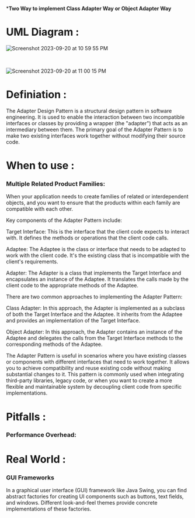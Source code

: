 
***Two Way to implement Class Adapter Way or Object Adapter Way**

# UML Diagram :
![Screenshot 2023-09-20 at 10 59 55 PM](https://github.com/SiddharthMathurDeveloper/Backend-Engineering/assets/133037456/e65ebe9d-e45b-4b3c-8279-7aa6c97e79a5)

<br/>

![Screenshot 2023-09-20 at 11 00 15 PM](https://github.com/SiddharthMathurDeveloper/Backend-Engineering/assets/133037456/349875d2-c523-48d6-85a7-ffed7753485e)

# Definiation :
The Adapter Design Pattern is a structural design pattern in software engineering. It is used to enable the interaction between two incompatible interfaces or classes by providing a wrapper (the "adapter") that acts as an intermediary between them. The primary goal of the Adapter Pattern is to make two existing interfaces work together without modifying their source code.








# When to use :

### Multiple Related Product Families:
When your application needs to create families of related or interdependent objects, and you want to ensure that the products within each family are compatible with each other.

Key components of the Adapter Pattern include:

Target Interface: This is the interface that the client code expects to interact with. It defines the methods or operations that the client code calls.

Adaptee: The Adaptee is the class or interface that needs to be adapted to work with the client code. It's the existing class that is incompatible with the client's requirements.

Adapter: The Adapter is a class that implements the Target Interface and encapsulates an instance of the Adaptee. It translates the calls made by the client code to the appropriate methods of the Adaptee.

There are two common approaches to implementing the Adapter Pattern:

Class Adapter: In this approach, the Adapter is implemented as a subclass of both the Target Interface and the Adaptee. It inherits from the Adaptee and provides an implementation of the Target Interface.

Object Adapter: In this approach, the Adapter contains an instance of the Adaptee and delegates the calls from the Target Interface methods to the corresponding methods of the Adaptee.

The Adapter Pattern is useful in scenarios where you have existing classes or components with different interfaces that need to work together. It allows you to achieve compatibility and reuse existing code without making substantial changes to it. This pattern is commonly used when integrating third-party libraries, legacy code, or when you want to create a more flexible and maintainable system by decoupling client code from specific implementations.



# Pitfalls :


### Performance Overhead: 


# Real World :

### GUI Frameworks
In a graphical user interface (GUI) framework like Java Swing, you can find abstract factories for creating UI components such as buttons, text fields, and windows. Different look-and-feel themes provide concrete implementations of these factories.






